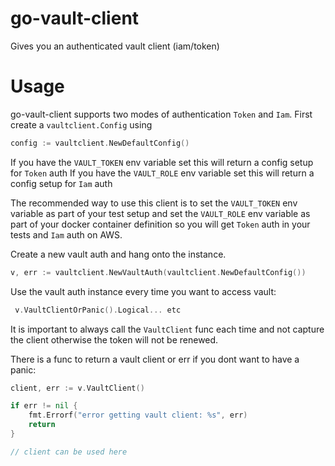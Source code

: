 # go-vault-client
Gives you an authenticated vault client (iam/token)

# Usage
go-vault-client supports two modes of authentication `Token` and `Iam`.  First create a `vaultclient.Config` using

```go
config := vaultclient.NewDefaultConfig()
```

If you have the `VAULT_TOKEN` env variable set this will return a config setup for `Token` auth
If you have the `VAULT_ROLE` env variable set this will return a config setup for `Iam` auth

The recommended way to use this client is to set the `VAULT_TOKEN` env variable as part of your test setup and set the `VAULT_ROLE` env
variable as part of your docker container definition so you will get `Token` auth in your tests and `Iam` auth on AWS.


Create a new vault auth and hang onto the instance.
```go
v, err := vaultclient.NewVaultAuth(vaultclient.NewDefaultConfig())
```

Use the vault auth instance every time you want to access vault:
```go
 v.VaultClientOrPanic().Logical... etc
```

It is important to always call the `VaultClient` func each time and not capture the client otherwise the token will not be renewed.

There is a func to return a vault client or err if you dont want to have a panic:

```go
client, err := v.VaultClient()

if err != nil {
	fmt.Errorf("error getting vault client: %s", err)
	return
}

// client can be used here

```

